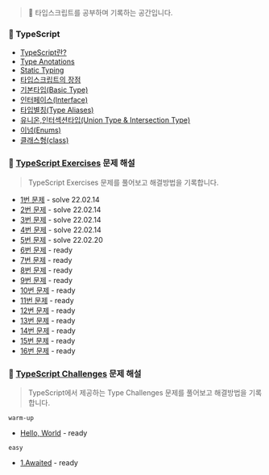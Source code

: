 > 📖 타입스크립트를 공부하며 기록하는 공간입니다.

### 📝 TypeScript 
- [TypeScript란?](https://github.com/whl5105/TypeScript_Study/blob/master/TypeScript/TypeScript란.md)
- [Type Anotations](https://github.com/whl5105/TypeScript_Study/blob/master/TypeScript/Type%20Anotations.md)
- [Static Typing](https://github.com/whl5105/TypeScript_Study/blob/master/TypeScript/Static%20Typing.md)
- [타입스크립트의 장점](https://github.com/whl5105/TypeScript_Study/blob/master/TypeScript/타입스크립트의%20장점.md)
- [기본타입(Basic Type)](https://github.com/whl5105/TypeScript_Study/blob/master/TypeScript/기본타입(Basic%20Type).md)
- [인터페이스(Interface)](https://github.com/whl5105/TypeScript_Study/blob/master/TypeScript/인터페이스(Interface).md)
- [타입별칭(Type Aliases)](https://github.com/whl5105/TypeScript_Study/blob/master/TypeScript/타입별칭(Type%20Aliases).md)
- [유니온,인터섹션타입(Union Type & Intersection Type)](https://github.com/whl5105/TypeScript_Study/blob/master/TypeScript/유니온%2C인터섹션타입(Union%20Type%20%26%20Intersection%20Type).md)
- [이넘(Enums)](https://github.com/whl5105/TypeScript_Study/blob/master/TypeScript/이넘(Enums).md)
- [클래스형(class)](https://github.com/whl5105/TypeScript_Study/blob/master/TypeScript/클래스형(class).md)



### 🚀 [TypeScript Exercises](https://typescript-exercises.github.io) 문제 해설 
> TypeScript Exercises 문제를 풀어보고 해결방법을 기록합니다. 
- [1번 문제](https://github.com/whl5105/TypeScript_Study/tree/master/TypeScript-Exercises/1번문제) - solve 22.02.14 
- [2번 문제](https://github.com/whl5105/TypeScript_Study/tree/master/TypeScript-Exercises/2번문제) - solve 22.02.14
- [3번 문제](https://github.com/whl5105/TypeScript_Study/tree/master/TypeScript-Exercises/3번문제) - solve 22.02.14
- [4번 문제](https://github.com/whl5105/TypeScript_Study/tree/master/TypeScript-Exercises/4번문제) - solve 22.02.14
- [5번 문제](https://github.com/whl5105/TypeScript_Study/tree/master/TypeScript-Exercises/5번문제) - solve 22.02.20
- [6번 문제]() - ready
- [7번 문제]() - ready
- [8번 문제]() - ready
- [9번 문제]() - ready
- [10번 문제]() - ready
- [11번 문제]() - ready
- [12번 문제]() - ready
- [13번 문제]() - ready
- [14번 문제]() - ready
- [15번 문제]() - ready
- [16번 문제]() - ready


### 🚀 [TypeScript Challenges](https://github.com/type-challenges/type-challenges) 문제 해설 
> TypeScript에서 제공하는 Type Challenges 문제를 풀어보고 해결방법을 기록합니다. 

`warm-up`
- [Hello, World]() - ready

`easy`
- [1.Awaited]() - ready
